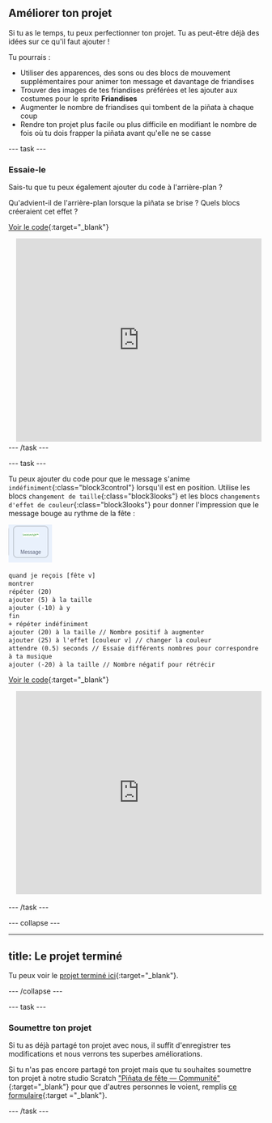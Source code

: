 ## Améliorer ton projet

Si tu as le temps, tu peux perfectionner ton projet. Tu as peut-être déjà des idées sur ce qu'il faut ajouter !

Tu pourrais :

+ Utiliser des apparences, des sons ou des blocs de mouvement supplémentaires pour animer ton message et davantage de friandises
+ Trouver des images de tes friandises préférées et les ajouter aux costumes pour le sprite **Friandises**
+ Augmenter le nombre de friandises qui tombent de la piñata à chaque coup
+ Rendre ton projet plus facile ou plus difficile en modifiant le nombre de fois où tu dois frapper la piñata avant qu'elle ne se casse

--- task ---
### Essaie-le
<div style="display: flex; flex-wrap: wrap">
<div style="flex-basis: 175px; flex-grow: 1">  
Sais-tu que tu peux également ajouter du code à l'arrière-plan ?

Qu'advient-il de l'arrière-plan lorsque la piñata se brise ? Quels blocs créeraient cet effet ? 

[Voir le code](https://scratch.mit.edu/projects/653771814/){:target="_blank"}

</div>
<div class="scratch-preview" style="margin-left: 15px;">
  <iframe allowtransparency="true" width="485" height="402" src="https://scratch.mit.edu/projects/embed/653771814/?autostart=false" frameborder="0"></iframe>
</div>
</div>
--- /task ---

--- task ---

Tu peux ajouter du code pour que le message s'anime `indéfiniment`{:class="block3control"} lorsqu'il est en position. Utilise les blocs `changement de taille`{:class="block3looks"} et les blocs `changements d'effet de couleur`{:class="block3looks"} pour donner l'impression que le message bouge au rythme de la fête :

![L'icône du sprite Message.](images/message-sprite.png)

```blocks3
quand je reçois [fête v]
montrer
répéter (20)
ajouter (5) à la taille
ajouter (-10) à y
fin
+ répéter indéfiniment
ajouter (20) à la taille // Nombre positif à augmenter
ajouter (25) à l'effet [couleur v] // changer la couleur
attendre (0.5) seconds // Essaie différents nombres pour correspondre à ta musique
ajouter (-20) à la taille // Nombre négatif pour rétrécir
```

[Voir le code](https://scratch.mit.edu/projects/656332454/){:target="_blank"}

<div class="scratch-preview" style="margin-left: 15px;">
  <iframe allowtransparency="true" width="485" height="402" src="https://scratch.mit.edu/projects/embed/656332454/?autostart=false" frameborder="0"></iframe>
</div>

--- /task ---

--- collapse ---

---
title: Le projet terminé
---

Tu peux voir le [projet terminé ici](https://scratch.mit.edu/projects/649873783/){:target="_blank"}.

--- /collapse ---

--- task ---

### Soumettre ton projet

Si tu as déjà partagé ton projet avec nous, il suffit d'enregistrer tes modifications et nous verrons tes superbes améliorations.

Si tu n'as pas encore partagé ton projet mais que tu souhaites soumettre ton projet à notre studio Scratch ["Piñata de fête — Communité"](https://scratch.mit.edu/studios/31111242){:target="_blank"} pour que d'autres personnes le voient, remplis [ce formulaire](https://form.raspberrypi.org/f/community-project-submissions){:target ="_blank"}.

--- /task ---
